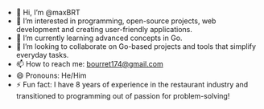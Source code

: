 - 👋 Hi, I’m @maxBRT  
- 👀 I’m interested in programming, open-source projects, web development and creating user-friendly applications.  
- 🌱 I’m currently learning advanced concepts in Go.
- 💞️ I’m looking to collaborate on Go-based projects and tools that simplify everyday tasks.  
- 📫 How to reach me: [bourret174@gmail.com](mailto:bourret174@gmail.com) 
- 😄 Pronouns: He/Him  
- ⚡ Fun fact: I have 8 years of experience in the restaurant industry and transitioned to programming out of passion for problem-solving!  
<!---
maxBRT/maxBRT is a ✨ special ✨ repository because its `README.md` (this file) appears on your GitHub profile.
You can click the Preview link to take a look at your changes.
--->
